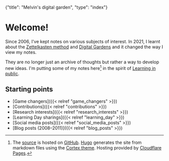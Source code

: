 {"title": "Melvin's digital garden", "type": "index"}

# Welcome!

Since 2006, I've kept notes on various subjects of interest. In 2021, I
learnt about the [Zettelkasten method](https://en.wikipedia.org/wiki/Zettelkasten) and [Digital
Gardens](https://maggieappleton.com/garden-history) and it changed the way I view my notes.

They are no longer just an archive of thoughts but rather a way to develop new
ideas.  I'm putting some of my notes here[^bts] in the spirit of [Learning in public](https://www.swyx.io/learn-in-public/).

## Starting points
* [Game changers]({{< relref "game_changers" >}})
* [Contributions]({{< relref "contributions" >}})
* [Research interests]({{< relref "research_interests" >}})
* [Learning Day sharings]({{< relref "learning_day" >}})
* [Social media posts]({{< relref "social_media_posts" >}})
* [Blog posts (2008–2011)]({{< relref "blog_posts" >}})

[^bts]: The [source](https://github.com/melvinzhang/garden) is hosted on
[GitHub](https://github.com/). [Hugo](https://gohugo.io/) generates the site
from markdown files using the [Cortex theme](https://github.com/jethrokuan/cortex).
Hosting provided by [Cloudflare Pages](https://pages.cloudflare.com/).

